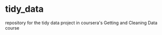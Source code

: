tidy_data
=========

repository for the tidy data project in coursera's Getting and Cleaning Data course
